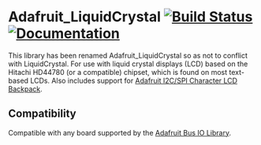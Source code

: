# Adafruit_LiquidCrystal [![Build Status](https://github.com/adafruit/Adafruit_LiquidCrystal/workflows/Arduino%20Library%20CI/badge.svg)](https://github.com/adafruit/Adafruit_LiquidCrystal/actions)[![Documentation](https://github.com/adafruit/ci-arduino/blob/master/assets/doxygen_badge.svg)](http://adafruit.github.io/Adafruit_LiquidCrystal/html/index.html)

This library has been renamed Adafruit_LiquidCrystal so as not to conflict with LiquidCrystal.
For use with liquid crystal displays (LCD) based on the Hitachi HD44780 (or a compatible) chipset,
which is found on most text-based LCDs. Also includes support for
[Adafruit I2C/SPI Character LCD Backpack](https://www.adafruit.com/product/292).

## Compatibility

Compatible with any board supported by the [Adafruit Bus IO Library](https://github.com/adafruit/Adafruit_BusIO).

